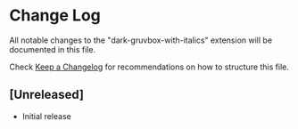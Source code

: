 # Change Log

All notable changes to the "dark-gruvbox-with-italics" extension will be documented in this file.

Check [Keep a Changelog](http://keepachangelog.com/) for recommendations on how to structure this file.

## [Unreleased]

- Initial release
